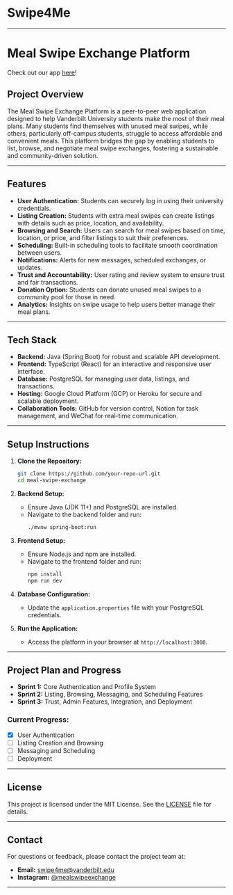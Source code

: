 # Swipe4Me

---

# **Meal Swipe Exchange Platform**

Check out our app [here](swipe-for-me.vercel.app)!

## **Project Overview**

The Meal Swipe Exchange Platform is a peer-to-peer web application designed to help Vanderbilt University students make the most of their meal plans. Many students find themselves with unused meal swipes, while others, particularly off-campus students, struggle to access affordable and convenient meals. This platform bridges the gap by enabling students to list, browse, and negotiate meal swipe exchanges, fostering a sustainable and community-driven solution.

---

## **Features**

- **User Authentication:** Students can securely log in using their university credentials.
- **Listing Creation:** Students with extra meal swipes can create listings with details such as price, location, and availability.
- **Browsing and Search:** Users can search for meal swipes based on time, location, or price, and filter listings to suit their preferences.
- **Scheduling:** Built-in scheduling tools to facilitate smooth coordination between users.
- **Notifications:** Alerts for new messages, scheduled exchanges, or updates.
- **Trust and Accountability:** User rating and review system to ensure trust and fair transactions.
- **Donation Option:** Students can donate unused meal swipes to a community pool for those in need.
- **Analytics:** Insights on swipe usage to help users better manage their meal plans.

---

## **Tech Stack**

- **Backend:** Java (Spring Boot) for robust and scalable API development.
- **Frontend:** TypeScript (React) for an interactive and responsive user interface.
- **Database:** PostgreSQL for managing user data, listings, and transactions.
- **Hosting:** Google Cloud Platform (GCP) or Heroku for secure and scalable deployment.
- **Collaboration Tools:** GitHub for version control, Notion for task management, and WeChat for real-time communication.

---

## **Setup Instructions**

1. **Clone the Repository:**
   ```bash
   git clone https://github.com/your-repo-url.git
   cd meal-swipe-exchange
   ```
2. **Backend Setup:**
   - Ensure Java (JDK 11+) and PostgreSQL are installed.
   - Navigate to the backend folder and run:
     ```bash
     ./mvnw spring-boot:run
     ```
3. **Frontend Setup:**
   - Ensure Node.js and npm are installed.
   - Navigate to the frontend folder and run:
     ```bash
     npm install
     npm run dev
     ```
4. **Database Configuration:**

   - Update the `application.properties` file with your PostgreSQL credentials.

5. **Run the Application:**
   - Access the platform in your browser at `http://localhost:3000`.

---

## **Project Plan and Progress**

- **Sprint 1:** Core Authentication and Profile System
- **Sprint 2:** Listing, Browsing, Messaging, and Scheduling Features
- **Sprint 3:** Trust, Admin Features, Integration, and Deployment

### **Current Progress:**

- [x] User Authentication
- [ ] Listing Creation and Browsing
- [ ] Messaging and Scheduling
- [ ] Deployment

---

## **License**

This project is licensed under the MIT License. See the [LICENSE](./LICENSE) file for details.

---

## **Contact**

For questions or feedback, please contact the project team at:

- **Email:** swipe4me@vanderbilt.edu
- **Instagram:** [@mealswipeexchange](https://instagram.com/swipe4me)

---
